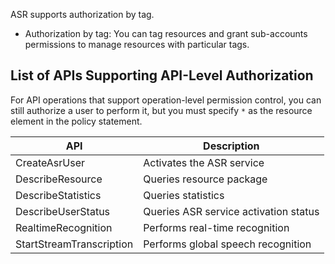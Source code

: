 ASR supports authorization by tag.
- Authorization by tag: You can tag resources and grant sub-accounts permissions to manage resources with particular tags.


## List of APIs Supporting API-Level Authorization
For API operations that support operation-level permission control, you can still authorize a user to perform it, but you must specify `*` as the resource element in the policy statement.

| API | Description |
|---------|---------|
| CreateAsrUser | Activates the ASR service |
| DescribeResource | Queries resource package |
| DescribeStatistics | Queries statistics |
| DescribeUserStatus | Queries ASR service activation status |
| RealtimeRecognition | Performs real-time recognition |
| StartStreamTranscription | Performs global speech recognition |
